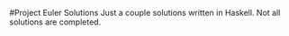 #Project Euler Solutions
Just a couple solutions written in Haskell. Not all solutions are completed.
